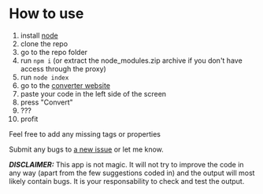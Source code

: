 # How to use
1. install [node](https://nodejs.org/en/)
1. clone the repo
1. go to the repo folder
1. run `npm i` (or extract the node_modules.zip archive if you don't have access through the proxy)
1. run `node index`
1. go to the [converter website](http://localhost:5055)
1. paste your code in the left side of the screen
1. press "Convert"
1. ???
1. profit

Feel free to add any missing tags or properties

Submit any bugs to [a new issue](https://github.com/StefanPuia/minilang-to-groovy/issues) or let me know.

***DISCLAIMER:*** This app is not magic. It will not try to improve the code in any way (apart from the few suggestions coded in) and the output will most likely contain bugs. It is your responsability to check and test the output.